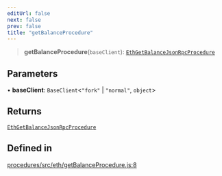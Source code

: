 ```yaml
---
editUrl: false
next: false
prev: false
title: "getBalanceProcedure"
---
```


> **getBalanceProcedure**(`baseClient`): [`EthGetBalanceJsonRpcProcedure`](/reference/tevm/procedures/type-aliases/ethgetbalancejsonrpcprocedure/)

## Parameters

• **baseClient**: `BaseClient`\<`"fork"` \| `"normal"`, `object`\>

## Returns

[`EthGetBalanceJsonRpcProcedure`](/reference/tevm/procedures/type-aliases/ethgetbalancejsonrpcprocedure/)

## Defined in

[procedures/src/eth/getBalanceProcedure.js:8](https://github.com/evmts/tevm-monorepo/blob/main/packages/procedures/src/eth/getBalanceProcedure.js#L8)
